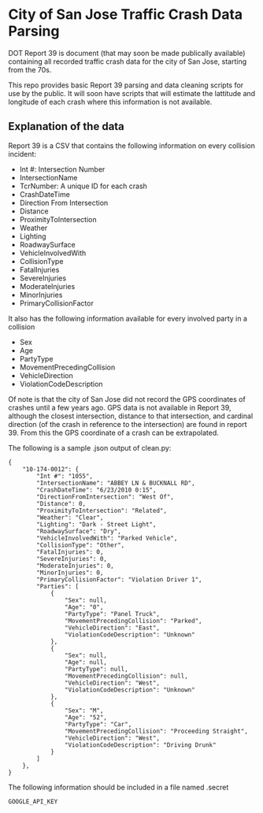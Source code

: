 # City of San Jose Traffic Crash Data Parsing

DOT Report 39 is document (that may soon be made publically available) containing all recorded traffic crash data for the city of San Jose, starting from the 70s.

This repo provides basic Report 39 parsing and data cleaning scripts for use by the public. It will soon have scripts that will estimate the lattitude and longitude of each crash where this information is not available.

## Explanation of the data

Report 39 is a CSV that contains the following information on every collision incident:
- Int #: Intersection Number
- IntersectionName
- TcrNumber: A unique ID for each crash
- CrashDateTime
- Direction From Intersection
- Distance
- ProximityToIntersection
- Weather
- Lighting
- RoadwaySurface
- VehicleInvolvedWith
- CollisionType
- FatalInjuries
- SevereInjuries
- ModerateInjuries
- MinorInjuries
- PrimaryCollisionFactor

It also has the following information available for every involved party in a collision
- Sex
- Age
- PartyType
- MovementPrecedingCollision
- VehicleDirection
- ViolationCodeDescription

Of note is that the city of San Jose did not record the GPS coordinates of crashes until a few years ago. GPS data is not available in Report 39, although the closest intersection, distance to that intersection, and cardinal direction (of the crash in reference to the intersection) are found in report 39. From this the GPS coordinate of a crash can be extrapolated.

The following is a sample .json output of clean.py:
```
{
    "10-174-0012": {
        "Int #": "1055",
        "IntersectionName": "ABBEY LN & BUCKNALL RD",
        "CrashDateTime": "6/23/2010 0:15",
        "DirectionFromIntersection": "West Of",
        "Distance": 0,
        "ProximityToIntersection": "Related",
        "Weather": "Clear",
        "Lighting": "Dark - Street Light",
        "RoadwaySurface": "Dry",
        "VehicleInvolvedWith": "Parked Vehicle",
        "CollisionType": "Other",
        "FatalInjuries": 0,
        "SevereInjuries": 0,
        "ModerateInjuries": 0,
        "MinorInjuries": 0,
        "PrimaryCollisionFactor": "Violation Driver 1",
        "Parties": [
            {
                "Sex": null,
                "Age": "0",
                "PartyType": "Panel Truck",
                "MovementPrecedingCollision": "Parked",
                "VehicleDirection": "East",
                "ViolationCodeDescription": "Unknown"
            },
            {
                "Sex": null,
                "Age": null,
                "PartyType": null,
                "MovementPrecedingCollision": null,
                "VehicleDirection": "West",
                "ViolationCodeDescription": "Unknown"
            },
            {
                "Sex": "M",
                "Age": "52",
                "PartyType": "Car",
                "MovementPrecedingCollision": "Proceeding Straight",
                "VehicleDirection": "West",
                "ViolationCodeDescription": "Driving Drunk"
            }
        ]
    },
}
```

The following information should be included in a file named .secret
```
GOOGLE_API_KEY
```